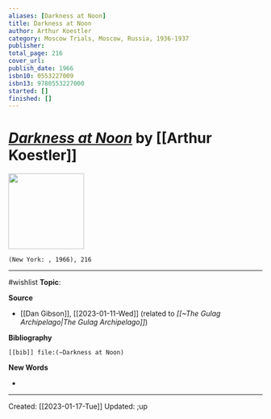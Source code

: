 ```yaml
---
aliases: [Darkness at Noon]
title: Darkness at Noon
author: Arthur Koestler
category: Moscow Trials, Moscow, Russia, 1936-1937
publisher: 
total_page: 216
cover_url: 
publish_date: 1966
isbn10: 0553227009
isbn13: 9780553227000
started: []
finished: []
---
```

# *[Darkness at Noon]()* by [[Arthur Koestler]]

<img src="" width=150>

`(New York: , 1966), 216`

--- 
#wishlist
**Topic**: 

**Source**
- [[Dan Gibson]], [[2023-01-11-Wed]] (related to *[[~The Gulag Archipelago|The Gulag Archipelago]]*)


**Bibliography**

```query
[[bib]] file:(~Darkness at Noon)
```
 

**New Words**

- 

---
Created: [[2023-01-17-Tue]]
Updated: ;up
